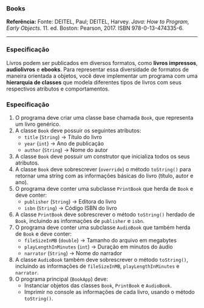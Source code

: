 ### Books

**Referência:** Fonte: DEITEL, Paul; DEITEL, Harvey. *Java: How to Program, Early Objects*. 11. ed. Boston: Pearson, 2017. ISBN 978-0-13-474335-6.  

---

### Especificação

Livros podem ser publicados em diversos formatos, como **livros impressos**, **audiolivros** e **ebooks**. Para representar essa diversidade de formatos de maneira orientada a objetos, você deve implementar um programa com uma **hierarquia de classes** que modela diferentes tipos de livros com seus respectivos atributos e comportamentos.

### Especificação

1. O programa deve criar uma classe base chamada `Book`, que representa um livro genérico.
2. A classe `Book` deve possuir os seguintes atributos:
   - `title` (`String`) → Título do livro
   - `year` (`int`) → Ano de publicação
   - `author` (`String`) → Nome do autor
3. A classe `Book` deve possuir um construtor que inicializa todos os seus atributos.
4. A classe `Book` deve sobrescrever (`override`) o método `toString()` para retornar uma string com as informações básicas do livro (título, autor e ano).
5. O programa deve conter uma subclasse `PrintBook` que herda de `Book` e deve conter:
   - `publisher` (`String`) → Editora do livro
   - `isbn` (`String`) → Código ISBN do livro
6. A classe `PrintBook` deve sobrescrever o método `toString()` herdado de `Book`, incluindo as informações de `publisher` e `isbn`.
7. O programa deve conter uma subclasse `AudioBook` que também herda de `Book` e deve conter:
   - `fileSizeInMB` (`double`) → Tamanho do arquivo em megabytes
   - `playLengthInMinutes` (`int`) → Duração em minutos do áudio
   - `narrator` (`String`) → Nome do narrador
8. A classe `AudioBook` também deve sobrescrever o método `toString()`, incluindo as informações de `fileSizeInMB`, `playLengthInMinutes` e `narrator`.
9. O programa principal (`BookApp`) deve:
   - Instanciar objetos das classes `Book`, `PrintBook` e `AudioBook`.
   - Imprimir no console as informações de cada livro, usando o método `toString()`.